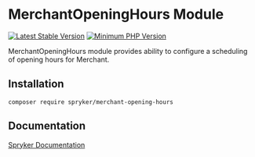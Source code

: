 # MerchantOpeningHours Module
[![Latest Stable Version](https://poser.pugx.org/spryker/merchant-opening-hours/v/stable.svg)](https://packagist.org/packages/spryker/merchant-opening-hours)
[![Minimum PHP Version](https://img.shields.io/badge/php-%3E%3D%208.2-8892BF.svg)](https://php.net/)

MerchantOpeningHours module provides ability to configure a scheduling of opening hours for Merchant.

## Installation

```
composer require spryker/merchant-opening-hours
```

## Documentation

[Spryker Documentation](https://docs.spryker.com)

